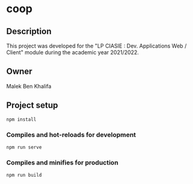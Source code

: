 # coop

## Description
This project was developed for the "LP CIASIE : Dev. Applications Web / Client" module during the academic year 2021/2022.

## Owner
Malek Ben Khalifa

## Project setup
```
npm install
```

### Compiles and hot-reloads for development
```
npm run serve
```

### Compiles and minifies for production
```
npm run build
```

